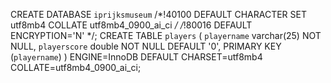 CREATE DATABASE `iprijksmuseum` /*!40100 DEFAULT CHARACTER SET utf8mb4 COLLATE utf8mb4_0900_ai_ci */ /*!80016 DEFAULT ENCRYPTION='N' */;
CREATE TABLE `players` (
  `playername` varchar(25) NOT NULL,
  `playerscore` double NOT NULL DEFAULT '0',
  PRIMARY KEY (`playername`)
) ENGINE=InnoDB DEFAULT CHARSET=utf8mb4 COLLATE=utf8mb4_0900_ai_ci;
